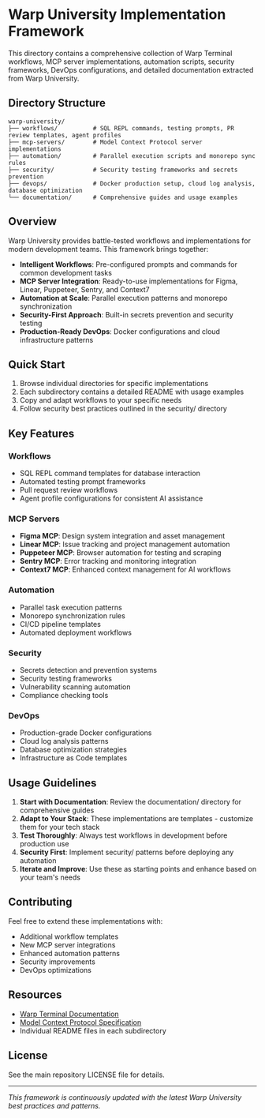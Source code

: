 # Warp University Implementation Framework

This directory contains a comprehensive collection of Warp Terminal workflows, MCP server implementations, automation scripts, security frameworks, DevOps configurations, and detailed documentation extracted from Warp University.

## Directory Structure

```
warp-university/
├── workflows/          # SQL REPL commands, testing prompts, PR review templates, agent profiles
├── mcp-servers/        # Model Context Protocol server implementations
├── automation/         # Parallel execution scripts and monorepo sync rules
├── security/           # Security testing frameworks and secrets prevention
├── devops/             # Docker production setup, cloud log analysis, database optimization
└── documentation/      # Comprehensive guides and usage examples
```

## Overview

Warp University provides battle-tested workflows and implementations for modern development teams. This framework brings together:

- **Intelligent Workflows**: Pre-configured prompts and commands for common development tasks
- **MCP Server Integration**: Ready-to-use implementations for Figma, Linear, Puppeteer, Sentry, and Context7
- **Automation at Scale**: Parallel execution patterns and monorepo synchronization
- **Security-First Approach**: Built-in secrets prevention and security testing
- **Production-Ready DevOps**: Docker configurations and cloud infrastructure patterns

## Quick Start

1. Browse individual directories for specific implementations
2. Each subdirectory contains a detailed README with usage examples
3. Copy and adapt workflows to your specific needs
4. Follow security best practices outlined in the security/ directory

## Key Features

### Workflows
- SQL REPL command templates for database interaction
- Automated testing prompt frameworks
- Pull request review workflows
- Agent profile configurations for consistent AI assistance

### MCP Servers
- **Figma MCP**: Design system integration and asset management
- **Linear MCP**: Issue tracking and project management automation
- **Puppeteer MCP**: Browser automation for testing and scraping
- **Sentry MCP**: Error tracking and monitoring integration
- **Context7 MCP**: Enhanced context management for AI workflows

### Automation
- Parallel task execution patterns
- Monorepo synchronization rules
- CI/CD pipeline templates
- Automated deployment workflows

### Security
- Secrets detection and prevention systems
- Security testing frameworks
- Vulnerability scanning automation
- Compliance checking tools

### DevOps
- Production-grade Docker configurations
- Cloud log analysis patterns
- Database optimization strategies
- Infrastructure as Code templates

## Usage Guidelines

1. **Start with Documentation**: Review the documentation/ directory for comprehensive guides
2. **Adapt to Your Stack**: These implementations are templates - customize them for your tech stack
3. **Test Thoroughly**: Always test workflows in development before production use
4. **Security First**: Implement security/ patterns before deploying any automation
5. **Iterate and Improve**: Use these as starting points and enhance based on your team's needs

## Contributing

Feel free to extend these implementations with:
- Additional workflow templates
- New MCP server integrations
- Enhanced automation patterns
- Security improvements
- DevOps optimizations

## Resources

- [Warp Terminal Documentation](https://docs.warp.dev/)
- [Model Context Protocol Specification](https://modelcontextprotocol.io/)
- Individual README files in each subdirectory

## License

See the main repository LICENSE file for details.

---

*This framework is continuously updated with the latest Warp University best practices and patterns.*
